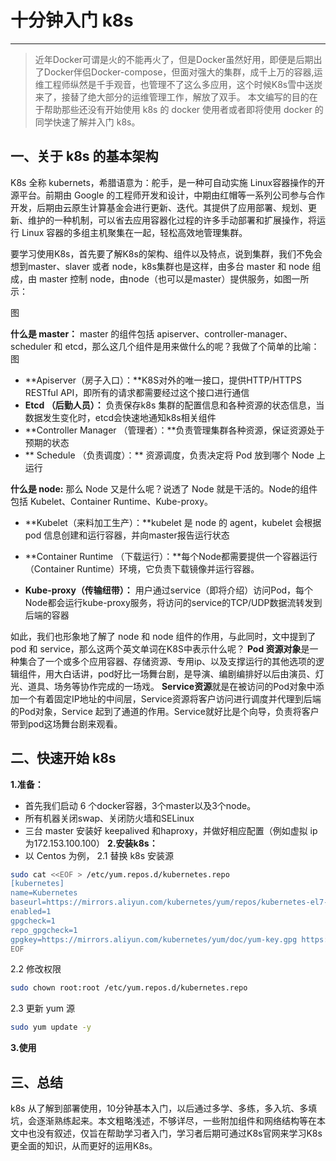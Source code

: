 # 十分钟入门 k8s
---
> 近年Docker可谓是火的不能再火了，但是Docker虽然好用，即便是后期出了Docker伴侣Docker-compose，但面对强大的集群，成千上万的容器,运维工程师纵然是千手观音，也管理不了这么多应用，这个时候K8s雪中送炭来了，接替了绝大部分的运维管理工作，解放了双手。
> 本文编写的目的在于帮助那些还没有开始使用 k8s 的 docker 使用者或者即将使用 docker 的同学快速了解并入门 k8s。


## 一、关于 k8s 的基本架构
K8s 全称 kubernets，希腊语意为：舵手，是一种可自动实施 Linux容器操作的开源平台。前期由 Google 的工程师开发和设计，中期由红帽等一系列公司参与合作开发，后期由云原生计算基金会进行更新、迭代。其提供了应用部署、规划、更新、维护的一种机制，可以省去应用容器化过程的许多手动部署和扩展操作，将运行 Linux 容器的多组主机聚集在一起，轻松高效地管理集群。

要学习使用K8s，首先要了解K8s的架构、组件以及特点，说到集群，我们不免会想到master、slaver 或者 node，k8s集群也是这样，由多台 master 和 node 组成，由 master 控制 node，由node（也可以是master）提供服务，如图一所示：

图

**什么是 master：**
master 的组件包括 apiserver、controller-manager、scheduler 和 etcd，那么这几个组件是用来做什么的呢？我做了个简单的比喻： 
图
* **Apiserver（房子入口）：**K8S对外的唯一接口，提供HTTP/HTTPS RESTful API，即所有的请求都需要经过这个接口进行通信
* **Etcd （后勤人员）：** 负责保存k8s 集群的配置信息和各种资源的状态信息，当数据发生变化时，etcd会快速地通知k8s相关组件 
* **Controller Manager （管理者）：**负责管理集群各种资源，保证资源处于预期的状态
* ** Schedule （负责调度）：** 资源调度，负责决定将 Pod 放到哪个 Node 上运行
 
**什么是 node:**
那么 Node 又是什么呢？说透了 Node 就是干活的。Node的组件包括 Kubelet、Container Runtime、Kube-proxy。

* **Kubelet（来料加工生产）：**kubelet 是 node 的 agent，kubelet 会根据 pod 信息创建和运行容器，并向master报告运行状态
* **Container Runtime （下载运行）：**每个Node都需要提供一个容器运行（Container Runtime）环境，它负责下载镜像并运行容器。

* **Kube-proxy（传输纽带）：** 用户通过service（即将介绍）访问Pod，每个Node都会运行kube-proxy服务，将访问的service的TCP/UDP数据流转发到后端的容器

如此，我们也形象地了解了 node 和 node 组件的作用，与此同时，文中提到了 pod 和 service，那么这两个英文单词在K8S中表示什么呢？
**Pod 资源对象**是一种集合了一个或多个应用容器、存储资源、专用ip、以及支撑运行的其他选项的逻辑组件，用大白话讲，pod好比一场舞台剧，是导演、编剧编排好以后由演员、灯光、道具、场务等协作完成的一场戏。
**Service资源**就是在被访问的Pod对象中添加一个有着固定IP地址的中间层，Service资源将客户访问进行调度并代理到后端的Pod对象，Service 起到了通道的作用。Service就好比是个向导，负责将客户带到pod这场舞台剧来观看。

## 二、快速开始 k8s
**1.准备：**
*  首先我们启动 6 个docker容器，3个master以及3个node。
* 所有机器关闭swap、关闭防火墙和SELinux
* 三台 master 安装好 keepalived 和haproxy，并做好相应配置（例如虚拟 ip 为172.153.100.100）
**2.安装k8s：**
* 以 Centos 为例，
2.1 替换 k8s 安装源
```sh
sudo cat <<EOF > /etc/yum.repos.d/kubernetes.repo
[kubernetes]
name=Kubernetes
baseurl=https://mirrors.aliyun.com/kubernetes/yum/repos/kubernetes-el7-x86_64/
enabled=1
gpgcheck=1
repo_gpgcheck=1
gpgkey=https://mirrors.aliyun.com/kubernetes/yum/doc/yum-key.gpg https://mirrors.aliyun.com/kubernetes/yum/doc/rpm-package-key.gpg
EOF
```
2.2 修改权限
```sh
sudo chown root:root /etc/yum.repos.d/kubernetes.repo
```
2.3 更新 yum 源
```sh
sudo yum update -y
```
**3.使用**

## 三、总结
k8s 从了解到部署使用，10分钟基本入门，以后通过多学、多练，多入坑、多填坑，会逐渐熟练起来。本文粗略浅述，不够详尽，一些附加组件和网络结构等在本文中也没有叙述，仅旨在帮助学习者入门，学习者后期可通过K8s官网来学习K8s更全面的知识，从而更好的运用K8s。

